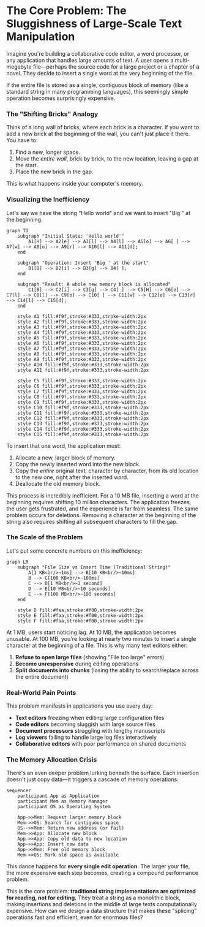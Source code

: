 # The Core Problem: The Sluggishness of Large-Scale Text Manipulation

Imagine you're building a collaborative code editor, a word processor, or any application that handles large amounts of text. A user opens a multi-megabyte file—perhaps the source code for a large project or a chapter of a novel. They decide to insert a single word at the very beginning of the file.

If the entire file is stored as a single, contiguous block of memory (like a standard string in many programming languages), this seemingly simple operation becomes surprisingly expensive.

### The "Shifting Bricks" Analogy

Think of a long wall of bricks, where each brick is a character. If you want to add a new brick at the beginning of the wall, you can't just place it there. You have to:
1. Find a new, longer space.
2. Move the *entire wall*, brick by brick, to the new location, leaving a gap at the start.
3. Place the new brick in the gap.

This is what happens inside your computer's memory.

### Visualizing the Inefficiency

Let's say we have the string "Hello world" and we want to insert "Big " at the beginning.

```mermaid
graph TD
    subgraph "Initial State: 'Hello world'"
        A1[H] --> A2[e] --> A3[l] --> A4[l] --> A5[o] --> A6[ ] --> A7[w] --> A8[o] --> A9[r] --> A10[l] --> A11[d];
    end

    subgraph "Operation: Insert 'Big ' at the start"
        B1[B] --> B2[i] --> B3[g] --> B4[ ];
    end

    subgraph "Result: A whole new memory block is allocated"
        C1[B] --> C2[i] --> C3[g] --> C4[ ] --> C5[H] --> C6[e] --> C7[l] --> C8[l] --> C9[o] --> C10[ ] --> C11[w] --> C12[o] --> C13[r] --> C14[l] --> C15[d];
    end

    style A1 fill:#f9f,stroke:#333,stroke-width:2px
    style A2 fill:#f9f,stroke:#333,stroke-width:2px
    style A3 fill:#f9f,stroke:#333,stroke-width:2px
    style A4 fill:#f9f,stroke:#333,stroke-width:2px
    style A5 fill:#f9f,stroke:#333,stroke-width:2px
    style A6 fill:#f9f,stroke:#333,stroke-width:2px
    style A7 fill:#f9f,stroke:#333,stroke-width:2px
    style A8 fill:#f9f,stroke:#333,stroke-width:2px
    style A9 fill:#f9f,stroke:#333,stroke-width:2px
    style A10 fill:#f9f,stroke:#333,stroke-width:2px
    style A11 fill:#f9f,stroke:#333,stroke-width:2px

    style C5 fill:#f9f,stroke:#333,stroke-width:2px
    style C6 fill:#f9f,stroke:#333,stroke-width:2px
    style C7 fill:#f9f,stroke:#333,stroke-width:2px
    style C8 fill:#f9f,stroke:#333,stroke-width:2px
    style C9 fill:#f9f,stroke:#333,stroke-width:2px
    style C10 fill:#f9f,stroke:#333,stroke-width:2px
    style C11 fill:#f9f,stroke:#333,stroke-width:2px
    style C12 fill:#f9f,stroke:#333,stroke-width:2px
    style C13 fill:#f9f,stroke:#333,stroke-width:2px
    style C14 fill:#f9f,stroke:#333,stroke-width:2px
    style C15 fill:#f9f,stroke:#333,stroke-width:2px
```

To insert that one word, the application must:

1.  Allocate a new, larger block of memory.
2.  Copy the newly inserted word into the new block.
3.  Copy the *entire* original text, character by character, from its old location to the new one, right after the inserted word.
4.  Deallocate the old memory block.

This process is incredibly inefficient. For a 10 MB file, inserting a word at the beginning requires shifting 10 million characters. The application freezes, the user gets frustrated, and the experience is far from seamless. The same problem occurs for deletions. Removing a character at the beginning of the string also requires shifting all subsequent characters to fill the gap.

### The Scale of the Problem

Let's put some concrete numbers on this inefficiency:

```mermaid
graph LR
    subgraph "File Size vs Insert Time (Traditional String)"
        A[1 KB<br/>~1ms] --> B[10 KB<br/>~10ms]
        B --> C[100 KB<br/>~100ms]
        C --> D[1 MB<br/>~1 second]
        D --> E[10 MB<br/>~10 seconds]
        E --> F[100 MB<br/>~100 seconds]
    end
    
    style D fill:#faa,stroke:#f00,stroke-width:2px
    style E fill:#faa,stroke:#f00,stroke-width:2px  
    style F fill:#faa,stroke:#f00,stroke-width:2px
```

At 1 MB, users start noticing lag. At 10 MB, the application becomes unusable. At 100 MB, you're looking at nearly two minutes to insert a single character at the beginning of a file. This is why many text editors either:

1. **Refuse to open large files** (showing "File too large" errors)
2. **Become unresponsive** during editing operations
3. **Split documents into chunks** (losing the ability to search/replace across the entire document)

### Real-World Pain Points

This problem manifests in applications you use every day:

- **Text editors** freezing when editing large configuration files
- **Code editors** becoming sluggish with large source files
- **Document processors** struggling with lengthy manuscripts
- **Log viewers** failing to handle large log files interactively
- **Collaborative editors** with poor performance on shared documents

### The Memory Allocation Crisis

There's an even deeper problem lurking beneath the surface. Each insertion doesn't just copy data—it triggers a cascade of memory operations:

```mermaid
sequencer
    participant App as Application
    participant Mem as Memory Manager
    participant OS as Operating System
    
    App->>Mem: Request larger memory block
    Mem->>OS: Search for contiguous space
    OS-->>Mem: Return new address (or fail)
    Mem->>App: Allocate new block
    App->>App: Copy old data to new location
    App->>App: Insert new data
    App->>Mem: Free old memory block
    Mem->>OS: Mark old space as available
```

This dance happens for **every single edit operation**. The larger your file, the more expensive each step becomes, creating a compound performance problem.

This is the core problem: **traditional string implementations are optimized for reading, not for editing.** They treat a string as a monolithic block, making insertions and deletions in the middle of large texts computationally expensive. How can we design a data structure that makes these "splicing" operations fast and efficient, even for enormous files?